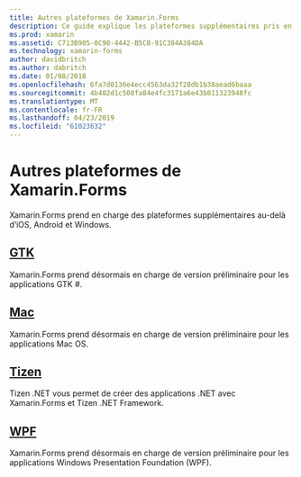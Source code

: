 ```yaml
---
title: Autres plateformes de Xamarin.Forms
description: Ce guide explique les plateformes supplémentaires pris en charge par Xamarin.Forms.
ms.prod: xamarin
ms.assetid: C713B905-0C98-4442-B5CB-91C384A384DA
ms.technology: xamarin-forms
author: davidbritch
ms.author: dabritch
ms.date: 01/08/2018
ms.openlocfilehash: 6fa7d0136e4ecc4563da32f28db1b38aead6baaa
ms.sourcegitcommit: 4b402d1c508fa84e4fc3171a6e43b811323948fc
ms.translationtype: MT
ms.contentlocale: fr-FR
ms.lasthandoff: 04/23/2019
ms.locfileid: "61023632"
---
```

# <a name="xamarinforms-other-platforms"></a>Autres plateformes de Xamarin.Forms

Xamarin.Forms prend en charge des plateformes supplémentaires au-delà d’iOS, Android et Windows.

## <a name="gtkgtkmd"></a>[GTK](gtk.md)

Xamarin.Forms prend désormais en charge de version préliminaire pour les applications GTK #.

## <a name="macmacmd"></a>[Mac](mac.md)

Xamarin.Forms prend désormais en charge de version préliminaire pour les applications Mac OS.

## <a name="tizentizenmd"></a>[Tizen](tizen.md)

Tizen .NET vous permet de créer des applications .NET avec Xamarin.Forms et Tizen .NET Framework.

## <a name="wpfwpfmd"></a>[WPF](wpf.md)

Xamarin.Forms prend désormais en charge de version préliminaire pour les applications Windows Presentation Foundation (WPF).

